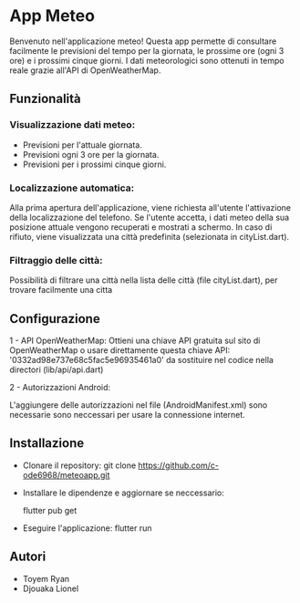 # App Meteo

Benvenuto nell'applicazione meteo! Questa app permette di consultare facilmente le previsioni del tempo per la giornata, le prossime ore (ogni 3 ore) e i prossimi cinque giorni. I dati meteorologici sono ottenuti in tempo reale grazie all'API di OpenWeatherMap.

## Funzionalità

### Visualizzazione dati meteo:

- Previsioni per l'attuale giornata.
- Previsioni ogni 3 ore per la giornata.
- Previsioni per i prossimi cinque giorni.


 ### Localizzazione automatica:
 
Alla prima apertura dell'applicazione, viene richiesta all'utente l'attivazione della localizzazione del telefono. Se l'utente accetta, i dati meteo della sua posizione attuale vengono recuperati e mostrati a schermo. In caso di rifiuto, viene visualizzata una città predefinita (selezionata in cityList.dart).

### Filtraggio delle città:

Possibilità di filtrare una città nella lista delle città (file cityList.dart), per trovare facilmente una citta

## Configurazione

1 - API OpenWeatherMap: Ottieni una chiave API gratuita sul sito di OpenWeatherMap o usare direttamente questa chiave API: '0332ad98e737e68c5fac5e96935461a0' da sostituire nel codice nella directori (lib/api/api.dart)

2 - Autorizzazioni Android:

L'aggiungere delle autorizzazioni nel file (AndroidManifest.xml) sono necessarie sono neccessari per usare la connessione internet.

## Installazione

- Clonare il repository: git clone https://github.com/c-ode6968/meteoapp.git

- Installare le dipendenze e aggiornare se neccessario:

     flutter pub get

- Eseguire l'applicazione:
     flutter run

## Autori
- Toyem Ryan
- Djouaka Lionel
